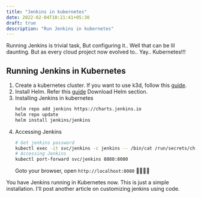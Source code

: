 ```yaml
---
title: "Jenkins in kubernetes"
date: 2022-02-04T10:21:41+05:30
draft: true
description: "Run Jenkins in kubernetes"
---
```


Running Jenkins is trivial task, But configuring it.. Well that can be lil daunting. But as every cloud project now evolved to.. Yay.. Kubernetes!!!

## Running Jenkins in Kubernetes

1. Create a kubernetes cluster. If you want to use k3d, follow this [guide](https://blog.rjsh.me/kubernetes/local/create-local-kubernetes-cluster/#code).
2. Install Helm. Refer this [guide](https://blog.rjsh.me/kubernetes/local/helm-basics/#code) Download Helm section.
3. Installing Jenkins in kubernetes 
   ```bash
   helm repo add jenkins https://charts.jenkins.io
   helm repo update
   helm install jenkins/jenkins
   ```
4. Accessing Jenkins 
   ```bash
   # Get jenkins password
   kubectl exec -it svc/jenkins -c jenkins -- /bin/cat /run/secrets/chart-admin-password && echo
   # Accessing Jenkins
   kubectl port-forward svc/jenkins 8080:8080
   ```
   Goto your browser, open `http://localhost:8080` 🎉🎉🎉🎉

You have Jenkins running in Kubernetes now. This is just a simple installation. I'll post another article on customizing jenkins using code.
